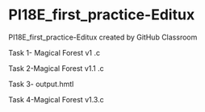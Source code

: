 # PI18E_first_practice-Editux
PI18E_first_practice-Editux created by GitHub Classroom


Task 1- Magical Forest v1 .c


Task 2-Magical Forest v1.1 .c

Task 3- output.hmtl

Task 4-Magical Forest v1.3.c
